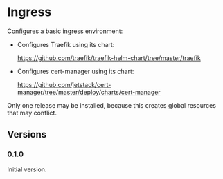 # Ingress

Configures a basic ingress environment:

- Configures Traefik using its chart:

  <https://github.com/traefik/traefik-helm-chart/tree/master/traefik>
  
- Configures cert-manager using its chart:

  <https://github.com/jetstack/cert-manager/tree/master/deploy/charts/cert-manager>
  
Only one release may be installed, because this creates global resources that may conflict.

## Versions

### 0.1.0

Initial version.
